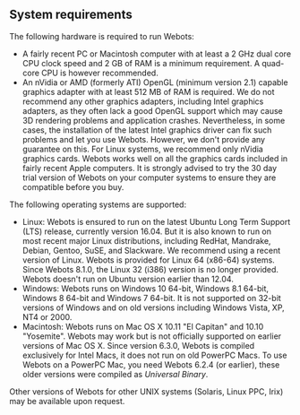 ## System requirements

The following hardware is required to run Webots:

- A fairly recent PC or Macintosh computer with at least a 2 GHz dual core CPU
clock speed and 2 GB of RAM is a minimum requirement. A quad-core CPU is however
recommended.
- An nVidia or AMD (formerly ATI) OpenGL (minimum version 2.1) capable graphics
adapter with at least 512 MB of RAM is required. We do not recommend any other
graphics adapters, including Intel graphics adapters, as they often lack a good
OpenGL support which may cause 3D rendering problems and application crashes.
Nevertheless, in some cases, the installation of the latest Intel graphics
driver can fix such problems and let you use Webots. However, we don't provide
any guarantee on this. For Linux systems, we recommend only nVidia graphics
cards. Webots works well on all the graphics cards included in fairly recent
Apple computers. It is strongly advised to try the 30 day trial version of
Webots on your computer systems to ensure they are compatible before you buy.

The following operating systems are supported:

- Linux: Webots is ensured to run on the latest Ubuntu Long Term Support (LTS)
release, currently version 16.04. But it is also known to run on most recent
major Linux distributions, including RedHat, Mandrake, Debian, Gentoo, SuSE, and
Slackware. We recommend using a recent version of Linux. Webots is provided for
Linux 64 (x86-64) systems. Since Webots 8.1.0, the Linux 32 (i386) version is no
longer provided. Webots doesn't run on Ubuntu version earlier than 12.04.
- Windows: Webots runs on Windows 10 64-bit, Windows 8.1 64-bit, Windows 8 64-bit
and Windows 7 64-bit. It is not supported on 32-bit versions of Windows and on
old versions including Windows Vista, XP, NT4 or 2000.
- Macintosh: Webots runs on Mac OS X 10.11 "El Capitan" and 10.10 "Yosemite".
Webots may work but is not officially supported on earlier versions of Mac OS X.
Since version 6.3.0, Webots is compiled exclusively for Intel Macs, it does not
run on old PowerPC Macs. To use Webots on a PowerPC Mac, you need Webots 6.2.4
(or earlier), these older versions were compiled as *Universal Binary*.

Other versions of Webots for other UNIX systems (Solaris, Linux PPC, Irix) may
be available upon request.

